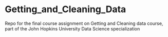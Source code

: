 # Getting_and_Cleaning_Data
Repo for the final course assignment on Getting and Cleaning data course, part of the John Hopkins University Data Science specialization

